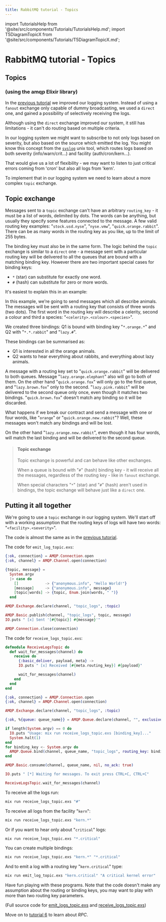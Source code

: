 ```yaml
---
title: RabbitMQ tutorial - Topics
---
```

<!--
Copyright (c) 2005-2024 Broadcom. All Rights Reserved. The term "Broadcom" refers to Broadcom Inc. and/or its subsidiaries.

All rights reserved. This program and the accompanying materials
are made available under the terms of the under the Apache License,
Version 2.0 (the "License”); you may not use this file except in compliance
with the License. You may obtain a copy of the License at

https://www.apache.org/licenses/LICENSE-2.0

Unless required by applicable law or agreed to in writing, software
distributed under the License is distributed on an "AS IS" BASIS,
WITHOUT WARRANTIES OR CONDITIONS OF ANY KIND, either express or implied.
See the License for the specific language governing permissions and
limitations under the License.
-->

import TutorialsHelp from '@site/src/components/Tutorials/TutorialsHelp.md';
import T5DiagramTopicX from '@site/src/components/Tutorials/T5DiagramTopicX.md';

# RabbitMQ tutorial - Topics

## Topics
### (using the amqp Elixir library)

<TutorialsHelp/>

In the [previous tutorial](./tutorial-four-elixir) we improved our
logging system. Instead of using a `fanout` exchange only capable of
dummy broadcasting, we used a `direct` one, and gained a possibility
of selectively receiving the logs.

Although using the `direct` exchange improved our system, it still has
limitations - it can't do routing based on multiple criteria.

In our logging system we might want to subscribe to not only logs
based on severity, but also based on the source which emitted the log.
You might know this concept from the
[`syslog`](http://en.wikipedia.org/wiki/Syslog) unix tool, which
routes logs based on both severity (info/warn/crit...) and facility
(auth/cron/kern...).

That would give us a lot of flexibility - we may want to listen to
just critical errors coming from 'cron' but also all logs from 'kern'.

To implement that in our logging system we need to learn about a more
complex `topic` exchange.


Topic exchange
--------------

Messages sent to a `topic` exchange can't have an arbitrary
`routing_key` - it must be a list of words, delimited by dots. The
words can be anything, but usually they specify some features
connected to the message. A few valid routing key examples:
"`stock.usd.nyse`", "`nyse.vmw`", "`quick.orange.rabbit`". There can be as
many words in the routing key as you like, up to the limit of 255
bytes.

The binding key must also be in the same form. The logic behind the
`topic` exchange is similar to a `direct` one - a message sent with a
particular routing key will be delivered to all the queues that are
bound with a matching binding key. However there are two important
special cases for binding keys:

  * `*` (star) can substitute for exactly one word.
  * `#` (hash) can substitute for zero or more words.

It's easiest to explain this in an example:

<T5DiagramTopicX/>

In this example, we're going to send messages which all describe
animals. The messages will be sent with a routing key that consists of
three words (two dots). The first word in the routing key
will describe a celerity, second a colour and third a species:
"`<celerity>.<colour>.<species>`".

We created three bindings: Q1 is bound with binding key "`*.orange.*`"
and Q2 with "`*.*.rabbit`" and "`lazy.#`".

These bindings can be summarised as:

  * Q1 is interested in all the orange animals.
  * Q2 wants to hear everything about rabbits, and everything about lazy
    animals.

A message with a routing key set to "`quick.orange.rabbit`"
will be delivered to both queues. Message
"`lazy.orange.elephant`" also will go to both of them. On the other hand
"`quick.orange.fox`" will only go to the first queue, and
"`lazy.brown.fox`" only to the second. "`lazy.pink.rabbit`" will
be delivered to the second queue only once, even though it matches two bindings.
"`quick.brown.fox`" doesn't match any binding so it will be discarded.

What happens if we break our contract and send a message with one or
four words, like "`orange`" or "`quick.orange.new.rabbit`"? Well,
these messages won't match any bindings and will be lost.

On the other hand "`lazy.orange.new.rabbit`", even though it has four
words, will match the last binding and will be delivered to the second
queue.

> #### Topic exchange
>
> Topic exchange is powerful and can behave like other exchanges.
>
> When a queue is bound with "`#`" (hash) binding key - it will receive
> all the messages, regardless of the routing key - like in `fanout` exchange.
>
> When special characters "`*`" (star) and "`#`" (hash) aren't used in bindings,
> the topic exchange will behave just like a `direct` one.

Putting it all together
-----------------------

We're going to use a `topic` exchange in our logging system. We'll
start off with a working assumption that the routing keys of logs will
have two words: "`<facility>.<severity>`".

The code is almost the same as in the
[previous tutorial](./tutorial-four-elixir).

The code for `emit_log_topic.exs`:

```elixir
{:ok, connection} = AMQP.Connection.open
{:ok, channel} = AMQP.Channel.open(connection)

{topic, message} =
  System.argv
  |> case do
    []            -> {"anonymous.info", "Hello World!"}
    [message]     -> {"anonymous.info", message}
    [topic|words] -> {topic, Enum.join(words, " ")}
  end

AMQP.Exchange.declare(channel, "topic_logs", :topic)

AMQP.Basic.publish(channel, "topic_logs", topic, message)
IO.puts " [x] Sent '[#{topic}] #{message}'"

AMQP.Connection.close(connection)
```

The code for `receive_logs_topic.exs`:

```elixir
defmodule ReceiveLogsTopic do
  def wait_for_messages(channel) do
    receive do
      {:basic_deliver, payload, meta} ->
      IO.puts " [x] Received [#{meta.routing_key}] #{payload}"

      wait_for_messages(channel)
    end
  end
end

{:ok, connection} = AMQP.Connection.open
{:ok, channel} = AMQP.Channel.open(connection)

AMQP.Exchange.declare(channel, "topic_logs", :topic)

{:ok, %{queue: queue_name}} = AMQP.Queue.declare(channel, "", exclusive: true)

if length(System.argv) == 0 do
  IO.puts "Usage: mix run receive_logs_topic.exs [binding_key]..."
  System.halt(1)
end
for binding_key <- System.argv do
  AMQP.Queue.bind(channel, queue_name, "topic_logs", routing_key: binding_key)
end

AMQP.Basic.consume(channel, queue_name, nil, no_ack: true)

IO.puts " [*] Waiting for messages. To exit press CTRL+C, CTRL+C"

ReceiveLogsTopic.wait_for_messages(channel)
```

To receive all the logs run:

```bash
mix run receive_logs_topic.exs "#"
```

To receive all logs from the facility "`kern`":

```bash
mix run receive_logs_topic.exs "kern.*"
```

Or if you want to hear only about "`critical`" logs:

```bash
mix run receive_logs_topic.exs "*.critical"
```

You can create multiple bindings:

```bash
mix run receive_logs_topic.exs "kern.*" "*.critical"
```

And to emit a log with a routing key "`kern.critical`" type:

```bash
mix run emit_log_topic.exs "kern.critical" "A critical kernel error"
```

Have fun playing with these programs. Note that the code doesn't make
any assumption about the routing or binding keys, you may want to play
with more than two routing key parameters.

(Full source code for [emit_logs_topic.exs](https://github.com/rabbitmq/rabbitmq-tutorials/blob/main/elixir/emit_log_topic.exs)
and [receive_logs_topic.exs](https://github.com/rabbitmq/rabbitmq-tutorials/blob/main/elixir/receive_logs_topic.exs))

Move on to [tutorial 6](./tutorial-six-elixir) to learn about *RPC*.
